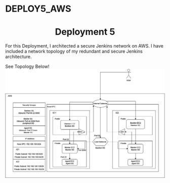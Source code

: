 # DEPLOY5_AWS
<h1 align=center>Deployment 5</h1>

For this Deployment, I architected a secure Jenkins network on AWS. I have included a network topology of my redundant and secure Jenkins architecture.     

See Topology Below!
![image](https://github.com/KennethT404/DEPLOY5_AWS/blob/main/Deployment%205%20Diagram.png)
